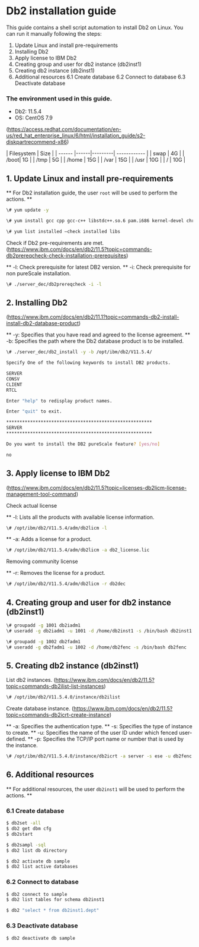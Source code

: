 # Db2 installation guide

This guide contains a shell script automation to install Db2 on Linux. You can run it manually following the steps:

1. Update Linux and install pre-requirements 
2. Installing Db2
3. Apply license to IBM Db2
4. Creating group and user for db2 instance (db2inst1)
5. Creating db2 instance (db2inst1)
6. Additional resources
    6.1 Create database
    6.2 Connect to database
    6.3 Deactivate database


### The environment used in this guide.

- Db2: 11.5.4
- OS: CentOS 7.9

(https://access.redhat.com/documentation/en-us/red_hat_enterprise_linux/6/html/installation_guide/s2-diskpartrecommend-x86)

| Filesystem | Size |
| ------ |------|---------| ------------ |
| swap | 4G | 
| /boot| 1G |
| /tmp | 5G | 
| /home | 15G | 
| /var | 15G | 
| /usr | 10G | 
| / | 10G | 

## 1. Update Linux and install pre-requirements 

** For Db2 installation guide, the user `root` will be used to perform the actions. **

```bash
\# yum update -y
```

```bash
\# yum install gcc cpp gcc-c++ libstdc++.so.6 pam.i686 kernel-devel chrony binutils m4 ksh make patch mksh psmisc -y 

\# yum list installed —check installed libs
```

Check if Db2 pre-requirements are met.
(https://www.ibm.com/docs/en/db2/11.5?topic=commands-db2prereqcheck-check-installation-prerequisites)

** -l: Check prerequisite for latest DB2 version.
** -i: Check prerequisite for non pureScale installation.
```bash
\# ./server_dec/db2prereqcheck -i -l
```

## 2. Installing Db2

(https://www.ibm.com/docs/en/db2/11.1?topic=commands-db2-install-install-db2-database-product)

** -y: Specifies that you have read and agreed to the license agreement.
** -b: Specifies the path where the Db2 database product is to be installed.
```bash
\# ./server_dec/db2_install -y -b /opt/ibm/db2/V11.5.4/

Specify One of the following keywords to install DB2 products.

SERVER
CONSV
CLIENT
RTCL

Enter "help" to redisplay product names.

Enter "quit" to exit.

*******************************************************
SERVER
*******************************************************

Do you want to install the DB2 pureScale feature? [yes/no]

no
```

## 3. Apply license to IBM Db2

(https://www.ibm.com/docs/en/db2/11.5?topic=licenses-db2licm-license-management-tool-command)

Check actual license

** -l: Lists all the products with available license information.
```bash
\# /opt/ibm/db2/V11.5.4/adm/db2licm -l
```

** -a: Adds a license for a product.
```bash
\# /opt/ibm/db2/V11.5.4/adm/db2licm -a db2_license.lic
```

Removing community license

** -r: Removes the license for a product.
```bash
\# /opt/ibm/db2/V11.5.4/adm/db2licm -r db2dec
```

## 4. Creating group and user for db2 instance (db2inst1)

```bash
\# groupadd -g 1001 db2iadm1
\# useradd -g db2iadm1 -u 1001 -d /home/db2inst1 -s /bin/bash db2inst1

\# groupadd -g 1002 db2fadm1
\# useradd -g db2fadm1 -u 1002 -d /home/db2fenc -s /bin/bash db2fenc
```

## 5. Creating db2 instance (db2inst1)

List db2 instances.
(https://www.ibm.com/docs/en/db2/11.5?topic=commands-db2ilist-list-instances)

```bash
\# /opt/ibm/db2/V11.5.4.0/instance/db2ilist
```

Create database instance.
(https://www.ibm.com/docs/en/db2/11.5?topic=commands-db2icrt-create-instance)

** -a: Specifies the authentication type.
** -s: Specifies the type of instance to create.
** -u: Specifies the name of the user ID under which fenced user-defined.
** -p: Specifies the TCP/IP port name or number that is used by the instance.
```bash
\# /opt/ibm/db2/V11.5.4.0/instance/db2icrt -a server -s ese -u db2fenc -p 50000 db2inst1
```

## 6. Additional resources

** For additional resources, the user `db2inst1` will be used to perform the actions. **

### 6.1 Create database

```bash
$ db2set -all
$ db2 get dbm cfg
$ db2start
```

```bash
$ db2sampl -sql
$ db2 list db directory

$ db2 activate db sample
$ db2 list active databases
```

### 6.2 Connect to database

```bash
$ db2 connect to sample
$ db2 list tables for schema db2inst1

$ db2 "select * from db2inst1.dept"
```

### 6.3 Deactivate database

```bash
$ db2 deactivate db sample
```
